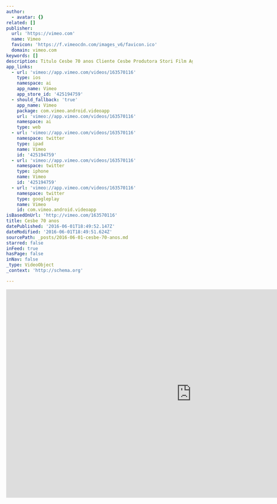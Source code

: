 ```yaml
---
author:
  - avatar: {}
related: []
publisher:
  url: 'https://vimeo.com'
  name: Vimeo
  favicon: 'https://f.vimeocdn.com/images_v6/favicon.ico'
  domain: vimeo.com
keywords: []
description: Titulo Cesbe 70 anos Cliente Cesbe Produtora Stori Film Agencia Manalais Direção Rodrigo Stori Fotografia Rodrigo Stori
app_links:
  - url: 'vimeo://app.vimeo.com/videos/163570116'
    type: ios
    namespace: ai
    app_name: Vimeo
    app_store_id: '425194759'
  - should_fallback: 'true'
    app_name: Vimeo
    package: com.vimeo.android.videoapp
    url: 'vimeo://app.vimeo.com/videos/163570116'
    namespace: ai
    type: web
  - url: 'vimeo://app.vimeo.com/videos/163570116'
    namespace: twitter
    type: ipad
    name: Vimeo
    id: '425194759'
  - url: 'vimeo://app.vimeo.com/videos/163570116'
    namespace: twitter
    type: iphone
    name: Vimeo
    id: '425194759'
  - url: 'vimeo://app.vimeo.com/videos/163570116'
    namespace: twitter
    type: googleplay
    name: Vimeo
    id: com.vimeo.android.videoapp
isBasedOnUrl: 'http://vimeo.com/163570116'
title: Cesbe 70 anos
datePublished: '2016-06-01T18:49:52.147Z'
dateModified: '2016-06-01T18:49:51.624Z'
sourcePath: _posts/2016-06-01-cesbe-70-anos.md
starred: false
inFeed: true
hasPage: false
inNav: false
_type: VideoObject
_context: 'http://schema.org'

---
```

<iframe src="http://cdn.embedly.com/widgets/media.html?src=https%3A%2F%2Fplayer.vimeo.com%2Fvideo%2F163570116&amp;src_secure=1&amp;url=https%3A%2F%2Fvimeo.com%2F163570116&amp;image=https%3A%2F%2Fi.vimeocdn.com%2Fvideo%2F566976815_1280x720.jpg&amp;key=b7d04c9b404c499eba89ee7072e1c4f7&amp;type=text%2Fhtml&amp;schema=vimeo" width="1000" height="563" scrolling="no" frameborder="0" allowfullscreen="" style=""></iframe>